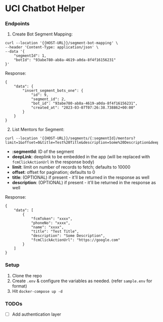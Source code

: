 # UCI Chatbot Helper

### Endpoints
1. Create Bot Segment Mapping:
```
curl --location '{{HOST-URL}}/segment-bot-mapping' \
--header 'Content-Type: application/json' \
--data '{
    "segmentId": 1,
    "botId": "93abe780-ab8a-4619-a0da-8f4f16156231"
}'
```

Response:

```
{
    "data": {
        "insert_segment_bots_one": {
            "id": 9,
            "segment_id": 2,
            "bot_id": "93abe780-ab8a-4619-a0da-8f4f16156231",
            "created_at": "2023-03-07T07:26:38.738862+00:00"
        }
    }
}
```

2. List Mentors for Segment:
```
curl --location '{{HOST-URL}}/segments/{:segmentId}/mentors?limit=1&offset=0&title=Test%20Title&description=Some%20Description&deepLink=https%3A%2F%2Fgoogle.com'
```
- **:segmentId**: ID of the segment
- **deepLink**: deeplink to be embedded in the app (will be replaced with `fcmClickActionUrl` in the response body)
- **limit**: limit on number of records to fetch; defaults to 10000
- **offset**: offset for pagination; defaults to 0
- **title**: (OPTIONAL) if present - it'll be returned in the response as well
- **description**: (OPTIONAL) if present - it'll be returned in the response as well

Response:

```
{
    "data": [
        {
            "fcmToken": "xxxx",
            "phoneNo": "xxxx",
            "name": "xxxx",
            "title": "Test Title",
            "description": "Some Description",
            "fcmClickActionUrl": "https://google.com"
        }
    ]
}
```

### Setup
1. Clone the repo
2. Create `.env` & configure the variables as needed. (refer `sample.env` for format)
3. Hit `docker-compose up -d`

### TODOs
- [ ] Add authentication layer

